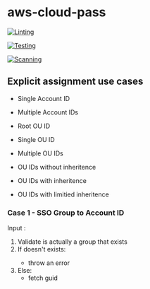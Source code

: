# aws-cloud-pass
[![Linting](https://github.com/mykoriza-cloud-security/sso-manager/actions/workflows/linting.yaml/badge.svg)](https://github.com/mykoriza-cloud-security/sso-manager/actions/workflows/linting.yaml)

[![Testing](https://github.com/mykoriza-cloud-security/sso-manager/actions/workflows/testing.yaml/badge.svg)](https://github.com/mykoriza-cloud-security/sso-manager/actions/workflows/testing.yaml)

[![Scanning](https://github.com/mykoriza-cloud-security/sso-manager/actions/workflows/scanning.yaml/badge.svg)](https://github.com/mykoriza-cloud-security/sso-manager/actions/workflows/scanning.yaml)

## Explicit assignment use cases
- Single Account ID
- Multiple Account IDs

- Root OU ID
- Single OU ID
- Multiple OU IDs

- OU IDs without inheritence
- OU IDs with inheritence
- OU IDs with limitied inheritence


### Case 1 - SSO Group to Account ID

Input <sso-group-name>:<account-id>

1. Validate <sso-group-name> is actually a group that exists
2. If <sso-group> doesn't exists:
    - throw an error
3. Else:
    - fetch <sso-group> guid

